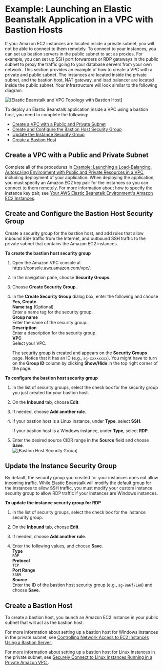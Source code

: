 # Example: Launching an Elastic Beanstalk Application in a VPC with Bastion Hosts<a name="vpc-bastion-host"></a>

If your Amazon EC2 instances are located inside a private subnet, you will not be able to connect to them remotely\. To connect to your instances, you can set up bastion servers in the public subnet to act as proxies\. For example, you can set up SSH port forwarders or RDP gateways in the public subnet to proxy the traffic going to your database servers from your own network\. This section provides an example of how to create a VPC with a private and public subnet\. The instances are located inside the private subnet, and the bastion host, NAT gateway, and load balancer are located inside the public subnet\. Your infrastructure will look similar to the following diagram:

![\[Elastic Beanstalk and VPC Topology with Bastion Host\]](http://docs.aws.amazon.com/elasticbeanstalk/latest/dg/images/aeb-vpc-bastion-topo-ngw.png)

To deploy an Elastic Beanstalk application inside a VPC using a bastion host, you need to complete the following:


+ [Create a VPC with a Public and Private Subnet](#vpc-bastion-host-create)
+ [Create and Configure the Bastion Host Security Group](#vpc-bastion-create-host-sg)
+ [Update the Instance Security Group](#vpc-bastion-update-instance-sg)
+ [Create a Bastion Host](#vpc-bastion-host-launch)

## Create a VPC with a Public and Private Subnet<a name="vpc-bastion-host-create"></a>

Complete all of the procedures in [Example: Launching a Load\-Balancing, Autoscaling Environment with Public and Private Resources in a VPC](vpc-basic.md), including deployment of your application\. When deploying the application, you must specify an Amazon EC2 key pair for the instances so you can connect to them remotely\. For more information about how to specify the instance key pair, see [Your AWS Elastic Beanstalk Environment's Amazon EC2 Instances](using-features.managing.ec2.md)\.

## Create and Configure the Bastion Host Security Group<a name="vpc-bastion-create-host-sg"></a>

Create a security group for the bastion host, and add rules that allow inbound SSH traffic from the Internet, and outbound SSH traffic to the private subnet that contains the Amazon EC2 instances\.

**To create the bastion host security group**

1. Open the Amazon VPC console at [https://console\.aws\.amazon\.com/vpc/](https://console.aws.amazon.com/vpc/)\.

1. In the navigation pane, choose **Security Groups**\.

1. Choose **Create Security Group**\.

1. In the **Create Security Group** dialog box, enter the following and choose **Yes, Create**\.  
**Name tag** \(Optional\)  
Enter a name tag for the security group\.  
**Group name**  
Enter the name of the security group\.  
**Description**  
Enter a description for the security group\.  
**VPC**  
Select your VPC\.

   The security group is created and appears on the **Security Groups** page\. Notice that it has an ID \(e\.g\., `sg-xxxxxxxx`\)\. You might have to turn on the **Group ID** column by clicking **Show/Hide** in the top right corner of the page\.

**To configure the bastion host security group**

1. In the list of security groups, select the check box for the security group you just created for your bastion host\.

1. On the **Inbound** tab, choose **Edit**\.

1. If needed, choose **Add another rule**\.

1. If your bastion host is a Linux instance, under **Type**, select **SSH**\.

   If your bastion host is a Windows instance, under **Type**, select **RDP**\.

1. Enter the desired source CIDR range in the **Source** field and choose **Save**\.  
![\[Bastion Host Security Group\]](http://docs.aws.amazon.com/elasticbeanstalk/latest/dg/images/vpc-bh-sg-inbound.png)

## Update the Instance Security Group<a name="vpc-bastion-update-instance-sg"></a>

By default, the security group you created for your instances does not allow incoming traffic\. While Elastic Beanstalk will modify the default group for the instances to allow SSH traffic, you must modify your custom instance security group to allow RDP traffic if your instances are Windows instances\.

**To update the instance security group for RDP**

1. In the list of security groups, select the check box for the instance security group\.

1. On the **Inbound** tab, choose **Edit**\.

1. If needed, choose **Add another rule**\.

1. Enter the following values, and choose **Save**\.   
**Type**  
`RDP`  
**Protocol**  
`TCP`  
**Port Range**  
`3389`  
**Source**  
Enter the ID of the bastion host security group \(e\.g\., `sg-8a6f71e8`\) and choose **Save**\.

## Create a Bastion Host<a name="vpc-bastion-host-launch"></a>

To create a bastion host, you launch an Amazon EC2 instance in your public subnet that will act as the bastion host\.

For more information about setting up a bastion host for Windows instances in the private subnet, see [ Controlling Network Access to EC2 Instances Using a Bastion Server ](http://aws.amazon.com/blogs/security/controlling-network-access-to-ec2-instances-using-a-bastion-server/)\.

For more information about setting up a bastion host for Linux instances in the private subnet, see [ Securely Connect to Linux Instances Running in a Private Amazon VPC ](http://aws.amazon.com/blogs/security/securely-connect-to-linux-instances-running-in-a-private-amazon-vpc/)\.